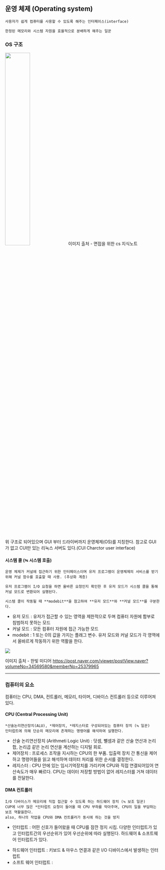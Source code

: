 ## 운영 체제 (Operating system)
    사용자가 쉽게 컴퓨터를 사용할 수 있도록 해주는 인터페이스(interface)

    한정된 메모리와 시스템 자원을 효율적으로 분배하게 해주는 일꾼



### OS 구조

<img src="https://velog.velcdn.com/images/hagyoung99/post/1ec717d0-7ff2-4d0f-8792-1564f326edf2/image.png" width="40%"> 이미지 출처 - 면접을 위한 cs 지식노트 

위 구조로 되어있으며 GUI 부터 드라이버까지 운영체제(OS)를 지칭한다. 참고로 GUI가 없고 CUI만 있는 리눅스 서버도 있다.(CUI Charctor user interface)


#### 시스템 콜 (≒ 시스템 호출)
    운영 체제가 커널에 접근하기 위한 인터페이스이며 유저 프로그램이 운영체제의 서비스를 받기 위해 커널 함수를 호출할 때 사용. (추상화 계층)

    유저 프로그램이 I/O 요청을 하면 올바른 요청인지 확인한 후 유저 모드가 시스템 콜을 통해 커널 모드로 변환되어 실행된다.

    시스템 콜이 작동될 때 **modebit**을 참고하여 **유저 모드**와 **커널 모드**를 구분한다.

* 유저 모드 : 유저가 접근할 수 있는 영역을 제한적으로 두며 컴퓨터 자원에 함부로 침범하지 못하는 모드
* 커널 모드 : 모든 컴퓨터 자원에 접근 가능한 모드
* modebit : 1 또는 0의 값을 가지는 플래그 변수. 유저 모드와 커널 모드가 각 영역에서 올바르게 작동하기 위한 역활을 한다.

<img src="https://post-phinf.pstatic.net/MjAyMjEwMDRfMjQz/MDAxNjY0ODQzNjQzMDc5.SHa8XjadxD9o3CUPo160W_PNbD8BmMx_ThUMvZYSyI0g.5YGbDOEv_D64q0JLm6ac_mZSOrevvZOvIGehjJeY25og.PNG/%EC%9A%B4%EC%98%81%EC%B2%B4%EC%A0%9C_%EC%BB%A4%EB%84%90%EB%AA%A8%EB%93%9C_%EC%82%AC%EC%9A%A9%EC%9E%90%EB%AA%A8%EB%93%9C_2.png?type=w1200"> 

이미지 출처 - 한빛 미디어 https://post.naver.com/viewer/postView.naver?volumeNo=34569580&memberNo=25379965



----





### 컴퓨터의 요소
컴퓨터는 CPU, DMA, 컨트롤러, 메모리, 타이머, 디바이스 컨트롤러 등으로 이루어져 있다.

#### CPU (Central Processing Unit)
    *산술논리연산장치(ALU), *제어장치, *레지스터로 구성되어있는 컴퓨터 장치 (≒ 일꾼)
    인터럽트에 의해 단순히 메모리에 존재하는 명령어를 해석하여 실행한다.

* 산술 논리연산장치 (Arithmeti Logic Unit) : 덧셈, 뺄셈과 같은 산술 연산과 논리합, 논리곱 같은 논리 연산을 계산하는 디지털 회로.
* 제어장치 : 프로세스 조작을 지시하는 CPU의 한 부품. 입출력 장치 간 통신을 제어하고 명령어들을 읽고 해석하며 데이터 처리를 위한 순서를 결정한다.
* 레지스터 : CPU 안에 있는 임시기억장치를 가리키며 CPU와 직접 연결되어있어 연산속도가 매우 빠르다. CPU는 데이터 저장할 방법이 없어 레지스터를 거쳐 데이터를 전달한다.

#### DMA 컨트롤러
    I/O 디바이스가 메모리에 직접 접근할 수 있도록 하는 하드웨어 장치 (≒ 보조 일꾼)
    CUP에 너무 많은 *인터럽트 요청이 들어올 때 CPU 부하를 막아주며, CPU의 일을 부담하는 보조 역활을한다.
    also, 하나의 작업을 CPU와 DMA 컨트롤러가 동시에 하는 것을 방지 

* 인터럽트 : 어떤 신호가 들어왔을 때 CPU를 잠깐 정지 시킴. 다양한 인터럽트가 있고 인터럽트간의 우선순위가 있어 우선순위에 따라 실행된다.
하드웨어 & 소프트웨어 인터럽트가 있다.
- 하드웨어 인터럽트 : 키보드 & 마우스 연결과 같은 I/O 디바이스에서 발생하는 인터럽트
- 소프트 웨어 인터럽트 : 
